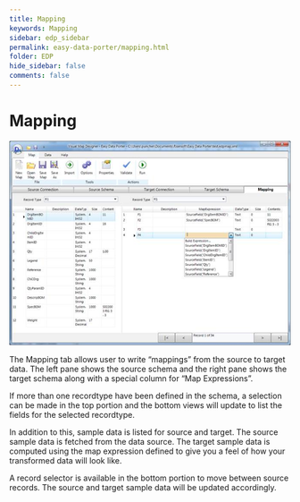 ```yaml
---
title: Mapping
keywords: Mapping
sidebar: edp_sidebar
permalink: easy-data-porter/mapping.html
folder: EDP
hide_sidebar: false
comments: false
---
```


# Mapping

![](/images/mapping.jpg)

The Mapping tab allows user to write “mappings” from the source to target data. The left pane shows the source schema and the right pane shows the target schema along with a special column for “Map Expressions”.

 

If more than one recordtype have been defined in the schema, a selection can be made in the top portion and the bottom views will update to list the fields for the selected recordtype.

 

In addition to this, sample data is listed for source and target. The source sample data is fetched from the data source. The target sample data is computed using the map expression defined to give you a feel of how your transformed data will look like.

 

A record selector is available in the bottom portion to move between source records. The source and target sample data will be updated accordingly.

